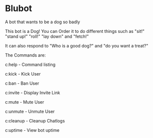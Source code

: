 # Blubot
A bot that wants to be a dog so badly

This bot is a Dog! You can Order it to do different things such as "sit!" "stand up!" "roll!" "lay down" and "fetch!"

It can also respond to "Who is a good dog?" and "do you want a treat?"

The Commands are:

c:help - Command listing

c:kick - Kick User

c:ban - Ban User

c:invite - Display Invite Link

c:mute - Mute User

c:unmute - Unmute User

c:cleanup - Cleanup Chatlogs

c:uptime - View bot uptime

